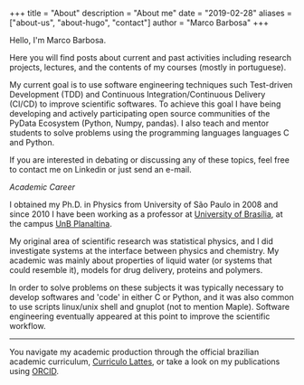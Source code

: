 +++
title = "About"
description = "About me"
date = "2019-02-28"
aliases = ["about-us", "about-hugo", "contact"]
author = "Marco Barbosa"
+++

Hello, I'm Marco Barbosa. 

Here you will find posts about current and past activities including research projects, lectures, and the contents of my courses (mostly in portuguese).

My current goal is to use software engineering techniques such Test-driven Development (TDD) and Continuous Integration/Continuous Delivery (CI/CD) to improve scientific softwares. To achieve this goal I have being developing and actively participating open source communities of the PyData Ecosystem (Python, Numpy, pandas). I also teach and 
mentor students to solve problems using the programming languages languages C and Python.

If you are interested in debating or discussing any of these topics, feel free to contact me on Linkedin or just send an e-mail.

*Academic Career*

I obtained my Ph.D. in Physics from University of São Paulo in 2008 and since 2010 I have been working as a professor at  [University of Brasília](https://www.unb.br), at the campus [UnB Planaltina](https://fup.unb.br).

My original area of scientific research was statistical physics, and I did investigate systems at the interface between physics and chemistry. My academic was mainly about properties of liquid water (or systems that could resemble it), models for drug delivery, proteins and polymers.

In order to solve problems on these subjects it was typically necessary to develop softwares and 'code' in either C or  Python, and it  was also common to use scripts linux/unix shell and gnuplot (not to mention Maple). 
Software engineering eventually appeared at this point to improve the scientific workflow.

***

You navigate my academic production through the official brazilian academic curriculum, [Curriculo Lattes][cv-lattes], or take a look on my publications using [ORCID](https://orcid.org/0000-0003-1798-9890). 

[cv-lattes]: http://lattes.cnpq.br/5720622055548812